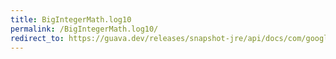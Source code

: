 ```yaml
---
title: BigIntegerMath.log10
permalink: /BigIntegerMath.log10/
redirect_to: https://guava.dev/releases/snapshot-jre/api/docs/com/google/common/math/BigIntegerMath.html#log10-java.math.BigInteger-java.math.RoundingMode-
---
```

